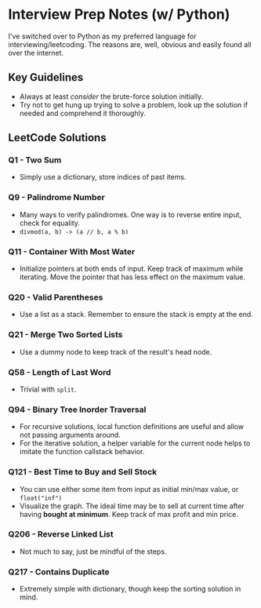 # Interview Prep Notes (w/ Python)

I've switched over to Python as my preferred language for interviewing/leetcoding.
The reasons are, well, obvious and easily found all over the internet.

## Key Guidelines

- Always at least *consider* the brute-force solution initially.
- Try not to get hung up trying to solve a problem, look up the solution if needed and comprehend it thoroughly.

## LeetCode Solutions

### Q1 - Two Sum

- Simply use a dictionary, store indices of past items.

### Q9 - Palindrome Number

- Many ways to verify palindromes. One way is to reverse entire input, check for equality.
- `divmod(a, b) -> (a // b, a % b)`

### Q11 - Container With Most Water

- Initialize pointers at both ends of input.
  Keep track of maximum while iterating.
  Move the pointer that has less effect on the maximum value.

### Q20 - Valid Parentheses

- Use a list as a stack.
  Remember to ensure the stack is empty at the end.

### Q21 - Merge Two Sorted Lists

- Use a dummy node to keep track of the result's head node.

### Q58 - Length of Last Word

- Trivial with `split`.

### Q94 - Binary Tree Inorder Traversal

- For recursive solutions, local function definitions are useful and allow not passing arguments around.
- For the iterative solution, a helper variable for the current node helps to imitate the function callstack behavior.

### Q121 - Best Time to Buy and Sell Stock

- You can use either some item from input as initial min/max value, or `float("inf")`
- Visualize the graph. The ideal time may be to sell at current time after having **bought at minimum**.
  Keep track of max profit and min price.

### Q206 - Reverse Linked List

- Not much to say, just be mindful of the steps.

### Q217 - Contains Duplicate

- Extremely simple with dictionary, though keep the sorting solution in mind.

